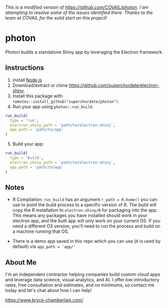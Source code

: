 _This is a modified version of https://github.com/COVAIL/photon. I am attempting to resolve some of the issues identified there. Thanks to the team at COVAIL for the solid start on this project!_

# photon

Photon builds a standalone Shiny app by leveraging the Electron framework. 

## Instructions

1. Install [Node.js](https://nodejs.org/en/download/)
2. Download/extract or clone https://github.com/superchordate/electron-shiny.
3. Install this package with `remotes::install_github("superchordate/photon")`.
4. Run your app using `photon::run_build`. 

```r
run_build(
  type = 'run',
  electron_shiny_path = 'path/to/electron-shiny',
  app_path = 'path/to/app'
)
```

5. Build your app:

```r
run_build(
  type = 'build',
  electron_shiny_path = 'path/to/electron-shiny',
  app_path = 'path/to/app'
)
```

## Notes

* R Compilation: `run_build` has an argument `r_path = R.home()` you can use to point the build process to a specific version of R. The build will copy the R installation to `electron-shiny/R` for packaging into the app. This means any packages you have installed should work in your electron app, and the built app will only work on your current OS. If you need a different OS version, you'll need to run the process and build on a machine running that OS.

* There is a demo app saved in this repo which you can use (it is used by default) via `app_path = 'app/'`



## About Me

I'm an independent contractor helping companies build custom cloud apps and leverage data science, visual analytics, and AI. I offer low introductory rates, free consultation and estimates, and no minimums, so contact me today and let's chat about how I can help!

https://www.bryce-chamberlain.com/
